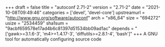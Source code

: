 +++
draft = false
title = "autoconf 2.71-2"
version = "2.71-2"
date = "2021-10-08T09:49:46"
categories = ['devel', 'devel-core']
upstreamurl = "http://www.gnu.org/software/autoconf"
arch = "x86_64"
size = "694272"
usize = "2534459"
sha1sum = "9acbf659578e17ad4b6c81397d51534bb09ad1ac"
depends = "['gawk>=3.1.6-3', 'm4>=1.4.17-3', 'diffutils>=2.8.1-4', 'bash']"
+++
A GNU tool for automatically configuring source code
